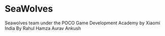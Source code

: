 # SeaWolves
Seawolves team under the POCO Game Development Academy by Xiaomi India
By Rahul Hamza Aurav Ankush 
